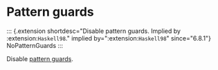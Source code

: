 Pattern guards
==============

::: {.extension shortdesc="Disable pattern guards.
Implied by :extension:`Haskell98`." implied by=":extension:`Haskell98`" since="6.8.1"}
NoPatternGuards
:::

Disable [pattern
guards](http://www.haskell.org/onlinereport/haskell2010/haskellch3.html#x8-460003.13).

